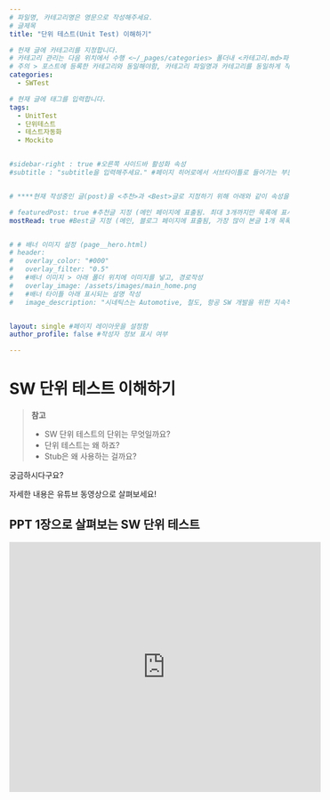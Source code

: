 ```yaml
---
# 파일명, 카테고리명은 영문으로 작성해주세요.
# 글제목
title: "단위 테스트(Unit Test) 이해하기"

# 헌재 글에 카테고리를 지정합니다.
# 카테고리 관리는 다음 위치에서 수행 <~/_pages/categories> 폴더내 <카테고리.md>파일
# 주의 > 포스트에 등록한 카테고리와 동일해야함, 카테고리 파일명과 카테고리를 동일하게 작성하여 관리하도록함
categories: 
  - SWTest

# 현재 글에 태그를 입력합니다.
tags:
  - UnitTest
  - 단위테스트
  - 테스트자동화
  - Mockito


#sidebar-right : true #오른쪽 사이드바 활성화 속성
#subtitle : "subtitle을 입력해주세요." #페이지 히어로에서 서브타이틀로 들어가는 부분 텍스트 입력


# ****현재 작성중인 글(post)을 <추천>과 <Best>글로 지정하기 위해 아래와 같이 속성을 지정합니다.****

# featuredPost: true #추천글 지정 (메인 페이지에 표출됨. 최대 3개까지만 목록에 표시됨)
mostRead: true #Best글 지정 (메인, 블로그 페이지에 표출됨, 가장 많이 본글 1개 목록에 표시)


# # 배너 이미지 설정 (page__hero.html)
# header:
#   overlay_color: "#000"
#   overlay_filter: "0.5"
#   #배너 이미지 > 아래 폴더 위치에 이미지를 넣고, 경로작성
#   overlay_image: /assets/images/main_home.png
#   #배너 타이틀 아래 표시되는 설명 작성
#   image_description: "시네틱스는 Automotive, 철도, 항공 SW 개발을 위한 지속적 통합과 빌드 가상화 컨설팅과 교육을 제공합니다."


layout: single #페이지 레이아웃을 설정함
author_profile: false #작성자 정보 표시 여부

---
```


<!-- **** 아래 부분부터 본문 영역입니다.*** -->

# SW 단위 테스트 이해하기

> **참고**    
> *  SW 단위 테스트의 단위는 무엇일까요?
> *  단위 테스트는 왜 하죠?
> *  Stub은 왜 사용하는 걸까요?



궁금하시다구요?

자세한 내용은 유튜브 동영상으로 살펴보세요!



## PPT 1장으로 살펴보는 SW 단위 테스트

<iframe width="560" height="450" src="https://www.youtube.com/embed/m2vJSEUWiQQ" title="YouTube video player" frameborder="0" allow="accelerometer; autoplay; clipboard-write; encrypted-media; gyroscope; picture-in-picture" allowfullscreen></iframe>





